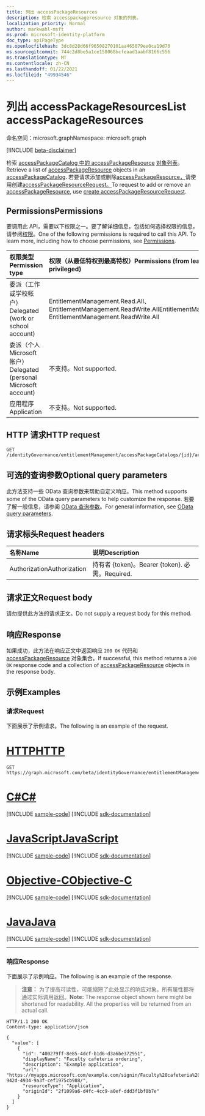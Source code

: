 ```yaml
---
title: 列出 accessPackageResources
description: 检索 accesspackageresource 对象的列表。
localization_priority: Normal
author: markwahl-msft
ms.prod: microsoft-identity-platform
doc_type: apiPageType
ms.openlocfilehash: 3dc8d28d66f96508270101aa465079ee0ca19d70
ms.sourcegitcommit: 744c2d8be5a1ce158068bcfeaad1aabf8166c556
ms.translationtype: MT
ms.contentlocale: zh-CN
ms.lasthandoff: 01/22/2021
ms.locfileid: "49934546"
---
```

# <a name="list-accesspackageresources"></a><span data-ttu-id="d6e8c-103">列出 accessPackageResources</span><span class="sxs-lookup"><span data-stu-id="d6e8c-103">List accessPackageResources</span></span>

<span data-ttu-id="d6e8c-104">命名空间：microsoft.graph</span><span class="sxs-lookup"><span data-stu-id="d6e8c-104">Namespace: microsoft.graph</span></span>

[!INCLUDE [beta-disclaimer](../../includes/beta-disclaimer.md)]

<span data-ttu-id="d6e8c-105">检索 [accessPackageCatalog 中的 accessPackageResource](../resources/accesspackageresource.md) [对象列表](../resources/accesspackagecatalog.md)。</span><span class="sxs-lookup"><span data-stu-id="d6e8c-105">Retrieve a list of [accessPackageResource](../resources/accesspackageresource.md) objects in an [accessPackageCatalog](../resources/accesspackagecatalog.md).</span></span>  <span data-ttu-id="d6e8c-106">若要请求添加或删除[accessPackageResource，](../resources/accesspackageresource.md)请使用创建[accessPackageResourceRequest。](accesspackageresourcerequest-post.md)</span><span class="sxs-lookup"><span data-stu-id="d6e8c-106">To request to add or remove an [accessPackageResource](../resources/accesspackageresource.md), use [create accessPackageResourceRequest](accesspackageresourcerequest-post.md).</span></span>

## <a name="permissions"></a><span data-ttu-id="d6e8c-107">Permissions</span><span class="sxs-lookup"><span data-stu-id="d6e8c-107">Permissions</span></span>

<span data-ttu-id="d6e8c-p102">要调用此 API，需要以下权限之一。要了解详细信息，包括如何选择权限的信息，请参阅[权限](/graph/permissions-reference)。</span><span class="sxs-lookup"><span data-stu-id="d6e8c-p102">One of the following permissions is required to call this API. To learn more, including how to choose permissions, see [Permissions](/graph/permissions-reference).</span></span>

| <span data-ttu-id="d6e8c-110">权限类型</span><span class="sxs-lookup"><span data-stu-id="d6e8c-110">Permission type</span></span>                        | <span data-ttu-id="d6e8c-111">权限（从最低特权到最高特权）</span><span class="sxs-lookup"><span data-stu-id="d6e8c-111">Permissions (from least to most privileged)</span></span> |
|:---------------------------------------|:--------------------------------------------|
| <span data-ttu-id="d6e8c-112">委派（工作或学校帐户）</span><span class="sxs-lookup"><span data-stu-id="d6e8c-112">Delegated (work or school account)</span></span>     | <span data-ttu-id="d6e8c-113">EntitlementManagement.Read.All、EntitlementManagement.ReadWrite.All</span><span class="sxs-lookup"><span data-stu-id="d6e8c-113">EntitlementManagement.Read.All, EntitlementManagement.ReadWrite.All</span></span> |
| <span data-ttu-id="d6e8c-114">委派（个人 Microsoft 帐户）</span><span class="sxs-lookup"><span data-stu-id="d6e8c-114">Delegated (personal Microsoft account)</span></span> | <span data-ttu-id="d6e8c-115">不支持。</span><span class="sxs-lookup"><span data-stu-id="d6e8c-115">Not supported.</span></span> |
| <span data-ttu-id="d6e8c-116">应用程序</span><span class="sxs-lookup"><span data-stu-id="d6e8c-116">Application</span></span>                            | <span data-ttu-id="d6e8c-117">不支持。</span><span class="sxs-lookup"><span data-stu-id="d6e8c-117">Not supported.</span></span> |

## <a name="http-request"></a><span data-ttu-id="d6e8c-118">HTTP 请求</span><span class="sxs-lookup"><span data-stu-id="d6e8c-118">HTTP request</span></span>

<!-- { "blockType": "ignored" } -->

```http
GET /identityGovernance/entitlementManagement/accessPackageCatalogs/{id}/accessPackageResources
```

## <a name="optional-query-parameters"></a><span data-ttu-id="d6e8c-119">可选的查询参数</span><span class="sxs-lookup"><span data-stu-id="d6e8c-119">Optional query parameters</span></span>

<span data-ttu-id="d6e8c-120">此方法支持一些 OData 查询参数来帮助自定义响应。</span><span class="sxs-lookup"><span data-stu-id="d6e8c-120">This method supports some of the OData query parameters to help customize the response.</span></span> <span data-ttu-id="d6e8c-121">若要了解一般信息，请参阅 [OData 查询参数](/graph/query-parameters)。</span><span class="sxs-lookup"><span data-stu-id="d6e8c-121">For general information, see [OData query parameters](/graph/query-parameters).</span></span>

## <a name="request-headers"></a><span data-ttu-id="d6e8c-122">请求标头</span><span class="sxs-lookup"><span data-stu-id="d6e8c-122">Request headers</span></span>

| <span data-ttu-id="d6e8c-123">名称</span><span class="sxs-lookup"><span data-stu-id="d6e8c-123">Name</span></span>      |<span data-ttu-id="d6e8c-124">说明</span><span class="sxs-lookup"><span data-stu-id="d6e8c-124">Description</span></span>|
|:----------|:----------|
| <span data-ttu-id="d6e8c-125">Authorization</span><span class="sxs-lookup"><span data-stu-id="d6e8c-125">Authorization</span></span> | <span data-ttu-id="d6e8c-126">持有者 \{token\}。</span><span class="sxs-lookup"><span data-stu-id="d6e8c-126">Bearer \{token\}.</span></span> <span data-ttu-id="d6e8c-127">必需。</span><span class="sxs-lookup"><span data-stu-id="d6e8c-127">Required.</span></span> |

## <a name="request-body"></a><span data-ttu-id="d6e8c-128">请求正文</span><span class="sxs-lookup"><span data-stu-id="d6e8c-128">Request body</span></span>

<span data-ttu-id="d6e8c-129">请勿提供此方法的请求正文。</span><span class="sxs-lookup"><span data-stu-id="d6e8c-129">Do not supply a request body for this method.</span></span>

## <a name="response"></a><span data-ttu-id="d6e8c-130">响应</span><span class="sxs-lookup"><span data-stu-id="d6e8c-130">Response</span></span>

<span data-ttu-id="d6e8c-131">如果成功，此方法在响应正文中返回响应 `200 OK` 代码和 [accessPackageResource](../resources/accesspackageresource.md) 对象集合。</span><span class="sxs-lookup"><span data-stu-id="d6e8c-131">If successful, this method returns a `200 OK` response code and a collection of [accessPackageResource](../resources/accesspackageresource.md) objects in the response body.</span></span>

## <a name="examples"></a><span data-ttu-id="d6e8c-132">示例</span><span class="sxs-lookup"><span data-stu-id="d6e8c-132">Examples</span></span>

### <a name="request"></a><span data-ttu-id="d6e8c-133">请求</span><span class="sxs-lookup"><span data-stu-id="d6e8c-133">Request</span></span>

<span data-ttu-id="d6e8c-134">下面展示了示例请求。</span><span class="sxs-lookup"><span data-stu-id="d6e8c-134">The following is an example of the request.</span></span>

# <a name="http"></a>[<span data-ttu-id="d6e8c-135">HTTP</span><span class="sxs-lookup"><span data-stu-id="d6e8c-135">HTTP</span></span>](#tab/http)
<!-- {
  "blockType": "request",
  "name": "get_accesspackageresources"
}-->

```msgraph-interactive
GET https://graph.microsoft.com/beta/identityGovernance/entitlementManagement/accessPackageCatalogs/{id}/accessPackageResources
```
# <a name="c"></a>[<span data-ttu-id="d6e8c-136">C#</span><span class="sxs-lookup"><span data-stu-id="d6e8c-136">C#</span></span>](#tab/csharp)
[!INCLUDE [sample-code](../includes/snippets/csharp/get-accesspackageresources-csharp-snippets.md)]
[!INCLUDE [sdk-documentation](../includes/snippets/snippets-sdk-documentation-link.md)]

# <a name="javascript"></a>[<span data-ttu-id="d6e8c-137">JavaScript</span><span class="sxs-lookup"><span data-stu-id="d6e8c-137">JavaScript</span></span>](#tab/javascript)
[!INCLUDE [sample-code](../includes/snippets/javascript/get-accesspackageresources-javascript-snippets.md)]
[!INCLUDE [sdk-documentation](../includes/snippets/snippets-sdk-documentation-link.md)]

# <a name="objective-c"></a>[<span data-ttu-id="d6e8c-138">Objective-C</span><span class="sxs-lookup"><span data-stu-id="d6e8c-138">Objective-C</span></span>](#tab/objc)
[!INCLUDE [sample-code](../includes/snippets/objc/get-accesspackageresources-objc-snippets.md)]
[!INCLUDE [sdk-documentation](../includes/snippets/snippets-sdk-documentation-link.md)]

# <a name="java"></a>[<span data-ttu-id="d6e8c-139">Java</span><span class="sxs-lookup"><span data-stu-id="d6e8c-139">Java</span></span>](#tab/java)
[!INCLUDE [sample-code](../includes/snippets/java/get-accesspackageresources-java-snippets.md)]
[!INCLUDE [sdk-documentation](../includes/snippets/snippets-sdk-documentation-link.md)]

---


### <a name="response"></a><span data-ttu-id="d6e8c-140">响应</span><span class="sxs-lookup"><span data-stu-id="d6e8c-140">Response</span></span>

<span data-ttu-id="d6e8c-141">下面展示了示例响应。</span><span class="sxs-lookup"><span data-stu-id="d6e8c-141">The following is an example of the response.</span></span>

> <span data-ttu-id="d6e8c-p105">**注意：** 为了提高可读性，可能缩短了此处显示的响应对象。所有属性都将通过实际调用返回。</span><span class="sxs-lookup"><span data-stu-id="d6e8c-p105">**Note:** The response object shown here might be shortened for readability. All the properties will be returned from an actual call.</span></span>

<!-- {
  "blockType": "response",
  "truncated": true,
  "@odata.type": "microsoft.graph.accessPackageResource",
  "isCollection": true
} -->

```http
HTTP/1.1 200 OK
Content-type: application/json

{
  "value": [
    {
      "id": "400279ff-8e85-4dcf-b1d6-d3a6be372951",
      "displayName": "Faculty cafeteria ordering",
      "description": "Example application",
      "url": "https://myapps.microsoft.com/example.com/signin/Faculty%20cafeteria%20ordering/f1e3b407-942d-4934-9a3f-cef1975cb988/",
      "resourceType": "Application",
      "originId": "2f1099a6-d4fc-4cc9-a0ef-ddd3f1bf0b7e"
    }
  ]
}
```

<!-- uuid: 16cd6b66-4b1a-43a1-adaf-3a886856ed98
2019-02-04 14:57:30 UTC -->
<!-- {
  "type": "#page.annotation",
  "description": "List accessPackageResources",
  "keywords": "",
  "section": "documentation",
  "tocPath": ""
}-->


